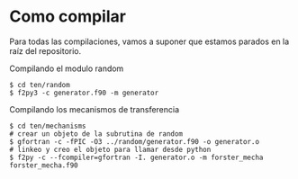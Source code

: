 # Como compilar

Para todas las compilaciones, vamos a suponer que estamos parados en la raíz del repositorio.


Compilando el modulo random

	$ cd ten/random
	$ f2py3 -c generator.f90 -m generator


Compilando los mecanismos de transferencia

	$ cd ten/mechanisms
	# crear un objeto de la subrutina de random
	$ gfortran -c -fPIC -O3 ../random/generator.f90 -o generator.o
	# linkeo y creo el objeto para llamar desde python
	$ f2py -c --fcompiler=gfortran -I. generator.o -m forster_mecha forster_mecha.f90
